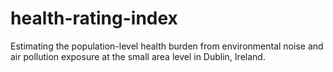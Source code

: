 # health-rating-index
Estimating the population-level health burden from environmental noise and air pollution exposure at the small area level in Dublin, Ireland.
